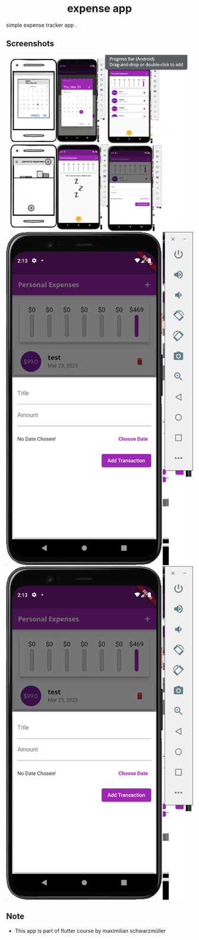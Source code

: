 <h1 align="center">expense app</h1>

<p>
simple expense tracker app . 
</p>


## Screenshots
![Screenshot of sticky note](./assets/images/final.png)
![Screenshot of sticky note](./assets/images/Screenshot1.png)
![Screenshot of sticky note](./assets/images/Screenshot1.png)

## Note
* This app is part of flutter course by maximilian schwarzmüller